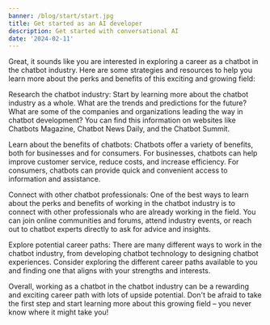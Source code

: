 ```yaml
---
banner: /blog/start/start.jpg
title: Get started as an AI developer
description: Get started with conversational AI
date: '2024-02-11'
---
```


Great, it sounds like you are interested in exploring a career as a chatbot in the chatbot industry. Here are some strategies and resources to help you learn more about the perks and benefits of this exciting and growing field:

Research the chatbot industry: Start by learning more about the chatbot industry as a whole. What are the trends and predictions for the future? What are some of the companies and organizations leading the way in chatbot development? You can find this information on websites like Chatbots Magazine, Chatbot News Daily, and the Chatbot Summit.

Learn about the benefits of chatbots: Chatbots offer a variety of benefits, both for businesses and for consumers. For businesses, chatbots can help improve customer service, reduce costs, and increase efficiency. For consumers, chatbots can provide quick and convenient access to information and assistance.

Connect with other chatbot professionals: One of the best ways to learn about the perks and benefits of working in the chatbot industry is to connect with other professionals who are already working in the field. You can join online communities and forums, attend industry events, or reach out to chatbot experts directly to ask for advice and insights.

Explore potential career paths: There are many different ways to work in the chatbot industry, from developing chatbot technology to designing chatbot experiences. Consider exploring the different career paths available to you and finding one that aligns with your strengths and interests.

Overall, working as a chatbot in the chatbot industry can be a rewarding and exciting career path with lots of upside potential. Don't be afraid to take the first step and start learning more about this growing field – you never know where it might take you!

